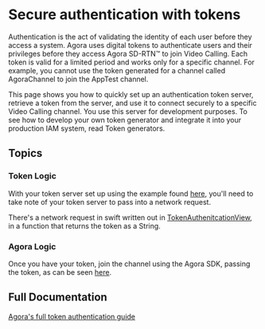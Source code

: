#  Secure authentication with tokens

Authentication is the act of validating the identity of each user before they access a system. Agora uses digital tokens to authenticate users and their privileges before they access Agora SD-RTN™ to join Video Calling. Each token is valid for a limited period and works only for a specific channel. For example, you cannot use the token generated for a channel called AgoraChannel to join the AppTest channel.

This page shows you how to quickly set up an authentication token server, retrieve a token from the server, and use it to connect securely to a specific Video Calling channel. You use this server for development purposes. To see how to develop your own token generator and integrate it into your production IAM system, read Token generators.

## Topics

### Token Logic

With your token server set up using the example found [here](https://github.com/AgoraIO-Community/agora-token-service), you'll need to take note of your token server to pass into a network request.

There's a network request in swift written out in [TokenAuthenitcationView](TokenAuthenitcationView.swift#L24), in a function that returns the token as a String.

### Agora Logic

Once you have your token, join the channel using the Agora SDK, passing the token, as can be seen [here](TokenAuthenitcationView.swift#L91).

## Full Documentation

[Agora's full token authentication guide](https://docs.agora.io/en/interactive-live-streaming/develop/authentication-workflow?platform=ios)

